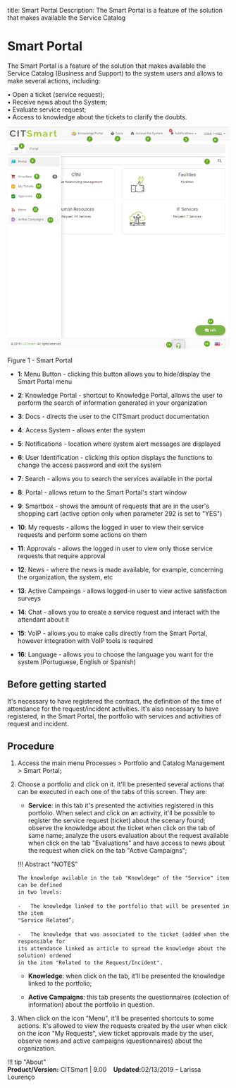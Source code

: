 title:  Smart Portal
Description: The Smart Portal is a feature of the solution that makes available the Service Catalog
# Smart Portal

The Smart Portal is a feature of the solution that makes available the Service Catalog (Business and Support) to the system users and allows to make several actions, including: 

•	Open a ticket (service request);  
•	Receive news about the System;  
•	Evaluate service request;  
•	Access to knowledge about the tickets to clarify the doubts.  

![smart portal](images/smartportal.png)

Figure 1 - Smart Portal

- **1**: Menu Button - clicking this button allows you to hide/display the Smart Portal menu

- **2**: Knowledge Portal - shortcut to Knowledge Portal, allows the user to perform the search of information generated in your organization

- **3**: Docs - directs the user to the CITSmart product documentation

- **4**: Access System - allows enter the system

- **5**: Notifications - location where system alert messages are displayed

- **6**: User Identification - clicking this option displays the functions to change the access password and exit the system

- **7**: Search - allows you to search the services available in the portal

- **8**: Portal - allows return to the Smart Portal's start window

- **9**: Smartbox - shows the amount of requests that are in the user's shopping cart (active option only when parameter 292 is set to "YES")

- **10**: My requests - allows the logged in user to view their service requests and perform some actions on them

- **11**: Approvals - allows the logged in user to view only those service requests that require approval

- **12**: News - where the news is made available, for example, concerning the organization, the system, etc 

- **13**: Active Campaings - allows logged-in user to view active satisfaction surveys

- **14**: Chat - allows you to create a service request and interact with the attendant about it

- **15**: VoIP - allows you to make calls directly from the Smart Portal, however integration with VoIP tools is required

- **16**: Language - allows you to choose the language you want for the system (Portuguese, English or Spanish)


Before getting started 
-----------------

It's necessary to have registered the contract, the definition of the time of 
attendance for the request/incident activities. It's also necessary to have registered,
in the Smart Portal, the portfolio with services and activities of request and incident.

Procedure 
-------------

1.  Access the main menu Processes \> Portfolio and
    Catalog Management \> Smart Portal;

2.  Choose a portfolio and click on it. It'll be presented several actions that
    can be executed in each one of the tabs of this screen. They are:

    -   **Service**: in this tab it's presented the activities registered in this
    portfolio. When select and click on an activity, it'll be possible to register
    the service request (ticket) about the scenary found; observe the knowledge
    about the ticket when click on the tab of same name; analyze the users evaluation
    about the request available when click on the tab "Evaluations" and have access
    to news about the request when click on the tab "Active Campaigns";

    !!! Abstract "NOTES"  

        The knowledge avilable in the tab "Knowldege" of the "Service" item can be defined
        in two levels:

        -   The knowledge linked to the portfolio that will be presented in the item 
        "Service Related”;

        -   The knowledge that was associated to the ticket (added when the responsible for
        its attendance linked an article to spread the knowledge about the solution) ordened 
        in the item "Related to the Request/Incident".  

    -   **Knowledge**: when click on the tab, it'll be presented the knowledge linked 
    to the portfolio;

    -   **Active Campaigns**: this tab presents the questionnaires (colection of information)
    about the portfolio in question.

3.  When click on the icon "Menu", it'll be presented shortcuts to some actions. It's allowed to
    view the requests created by the user when click on the icon "My Requests", view ticket 
    approvals made by the user, observe news and active campaigns (questionnaires) about the organization.  
    
!!! tip "About"  
    <b>Product/Version:</b> CITSmart | 9.00 &nbsp;&nbsp;
    <b>Updated:</b>02/13/2019 – Larissa Lourenço  
   
